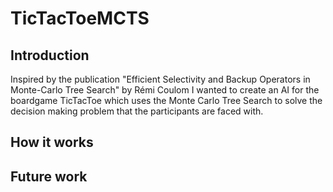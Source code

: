 # TicTacToeMCTS
## Introduction
Inspired by the publication "Efficient Selectivity and Backup Operators in Monte-Carlo Tree Search" by Rémi Coulom I wanted to create an AI for the boardgame TicTacToe which uses the Monte Carlo Tree Search to solve the decision making problem that the participants are faced with.

## How it works

## Future work
